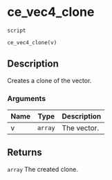 # ce_vec4_clone
`script`
```gml
ce_vec4_clone(v)
```

## Description
Creates a clone of the vector.

### Arguments
| Name | Type | Description |
| ---- | ---- | ----------- |
| v | `array` | The vector. |

## Returns
`array` The created clone.